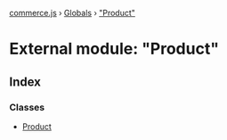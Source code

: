 [commerce.js](../README.md) › [Globals](../globals.md) › ["Product"](_product_.md)

# External module: "Product"

## Index

### Classes

* [Product](../classes/_product_.product.md)
